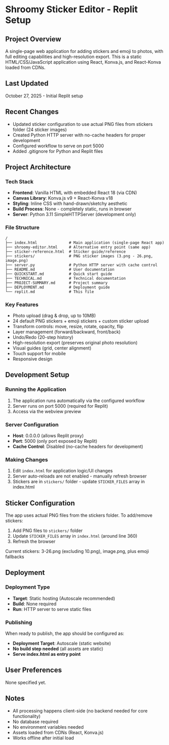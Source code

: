 # Shroomy Sticker Editor - Replit Setup

## Project Overview
A single-page web application for adding stickers and emoji to photos, with full editing capabilities and high-resolution export. This is a static HTML/CSS/JavaScript application using React, Konva.js, and React-Konva loaded from CDNs.

## Last Updated
October 27, 2025 - Initial Replit setup

## Recent Changes
- Updated sticker configuration to use actual PNG files from stickers folder (24 sticker images)
- Created Python HTTP server with no-cache headers for proper development
- Configured workflow to serve on port 5000
- Added .gitignore for Python and Replit files

## Project Architecture

### Tech Stack
- **Frontend**: Vanilla HTML with embedded React 18 (via CDN)
- **Canvas Library**: Konva.js v9 + React-Konva v18
- **Styling**: Inline CSS with hand-drawn/sketchy aesthetic
- **Build Process**: None - completely static, runs in browser
- **Server**: Python 3.11 SimpleHTTPServer (development only)

### File Structure
```
/
├── index.html              # Main application (single-page React app)
├── shroomy-editor.html     # Alternative entry point (same app)
├── sticker-reference.html  # Sticker guide/reference
├── stickers/               # PNG sticker images (3.png - 26.png, image.png)
├── server.py               # Python HTTP server with cache control
├── README.md               # User documentation
├── QUICKSTART.md           # Quick start guide
├── TECHNICAL.md            # Technical documentation
├── PROJECT-SUMMARY.md      # Project summary
├── DEPLOYMENT.md           # Deployment guide
└── replit.md               # This file
```

### Key Features
- Photo upload (drag & drop, up to 10MB)
- 24 default PNG stickers + emoji stickers + custom sticker upload
- Transform controls: move, resize, rotate, opacity, flip
- Layer management (forward/backward, front/back)
- Undo/Redo (20-step history)
- High-resolution export (preserves original photo resolution)
- Visual guides (grid, center alignment)
- Touch support for mobile
- Responsive design

## Development Setup

### Running the Application
1. The application runs automatically via the configured workflow
2. Server runs on port 5000 (required for Replit)
3. Access via the webview preview

### Server Configuration
- **Host**: 0.0.0.0 (allows Replit proxy)
- **Port**: 5000 (only port exposed by Replit)
- **Cache Control**: Disabled (no-cache headers for development)

### Making Changes
1. Edit `index.html` for application logic/UI changes
2. Server auto-reloads are not enabled - manually refresh browser
3. Stickers are in `stickers/` folder - update `STICKER_FILES` array in index.html

## Sticker Configuration
The app uses actual PNG files from the stickers folder. To add/remove stickers:
1. Add PNG files to `stickers/` folder
2. Update `STICKER_FILES` array in `index.html` (around line 360)
3. Refresh the browser

Current stickers: 3-26.png (excluding 10.png), image.png, plus emoji fallbacks

## Deployment

### Deployment Type
- **Target**: Static hosting (Autoscale recommended)
- **Build**: None required
- **Run**: HTTP server to serve static files

### Publishing
When ready to publish, the app should be configured as:
- **Deployment Target**: Autoscale (static website)
- **No build step needed** (all assets are static)
- **Serve index.html as entry point**

## User Preferences
None specified yet.

## Notes
- All processing happens client-side (no backend needed for core functionality)
- No database required
- No environment variables needed
- Assets loaded from CDNs (React, Konva.js)
- Works offline after initial load
